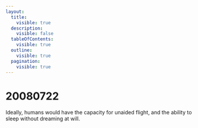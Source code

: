 ```yaml
---
layout:
  title:
    visible: true
  description:
    visible: false
  tableOfContents:
    visible: true
  outline:
    visible: true
  pagination:
    visible: true
---
```


# 20080722

Ideally, humans would have the capacity for unaided flight, and the ability to sleep without dreaming at will.
